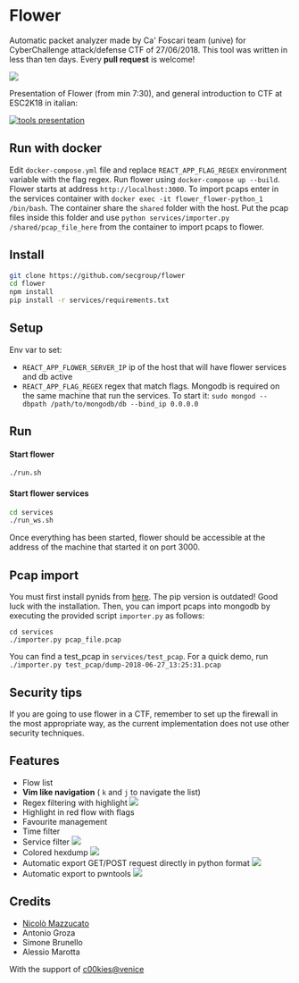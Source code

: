Flower
======
Automatic packet analyzer made by Ca' Foscari team (unive) for CyberChallenge attack/defense CTF of 27/06/2018.
This tool was written in less than ten days. Every **pull request** is welcome!

![](https://github.com/secgroup/flower/blob/master/demo_images/demo3.png?raw=true)

Presentation of Flower (from min 7:30), and general introduction to CTF at ESC2K18 in italian:

[![tools presentation](http://img.youtube.com/vi/oGB7LFwTghE/0.jpg)](http://www.youtube.com/watch?v=oGB7LFwTghE)

## Run with docker
Edit `docker-compose.yml` file and replace `REACT_APP_FLAG_REGEX` environment variable with the flag regex.
Run flower using `docker-compose up --build`. Flower starts at address `http://localhost:3000`.
To import pcaps enter in the services container with `docker exec -it flower_flower-python_1 /bin/bash`. The container share the `shared` folder with the host. Put the pcap files inside this folder and use `python services/importer.py /shared/pcap_file_here` from the container to import pcaps to flower.


## Install
```bash
git clone https://github.com/secgroup/flower
cd flower
npm install 
pip install -r services/requirements.txt
```

## Setup
Env var to set:
- `REACT_APP_FLOWER_SERVER_IP` ip of the host that will have flower services and db active
- `REACT_APP_FLAG_REGEX` regex that match flags. 
Mongodb is required on the same machine that run the services.
To start it: `sudo mongod --dbpath /path/to/mongodb/db --bind_ip 0.0.0.0` 


## Run

#### Start flower
```bash
./run.sh
```
#### Start flower services
```bash
cd services
./run_ws.sh
```
Once everything has been started, flower should be accessible at the address of the machine that started it on port 3000.


## Pcap import
You must first install pynids from [here](https://github.com/MITRECND/pynids). The pip version is outdated! Good luck with the installation.
Then, you can import pcaps into mongodb by executing the provided script `importer.py` as follows:
```
cd services
./importer.py pcap_file.pcap
```
You can find a test_pcap in `services/test_pcap`. For a quick demo, run `./importer.py test_pcap/dump-2018-06-27_13:25:31.pcap`

## Security tips
If you are going to use flower in a CTF, remember to set up the firewall in the most appropriate way, as the current implementation does not use other security techniques.

## Features
- Flow list
- **Vim like navigation** ( `k` and `j` to navigate the list)
- Regex filtering with highlight
![](https://github.com/secgroup/flower/blob/master/demo_images/demo_search_hilight.png?raw=true)
- Highlight in red flow with flags
- Favourite management
- Time filter
- Service filter
![](https://github.com/secgroup/flower/blob/master/demo_images/demo_service_selection.png)
- Colored hexdump
![](https://github.com/secgroup/flower/blob/master/demo_images/demo_hex_dump.png?raw=true)
- Automatic export GET/POST request directly in python format
![](https://github.com/secgroup/flower/blob/master/demo_images/demo_request_export.png)
- Automatic export to pwntools
![](https://github.com/secgroup/flower/blob/master/demo_images/demp_export_pwn.png)

## Credits
- [Nicolò Mazzucato](https://github.com/nicomazz)
- Antonio Groza
- Simone Brunello
- Alessio Marotta

With the support of [c00kies@venice](https://secgroup.github.io/)
